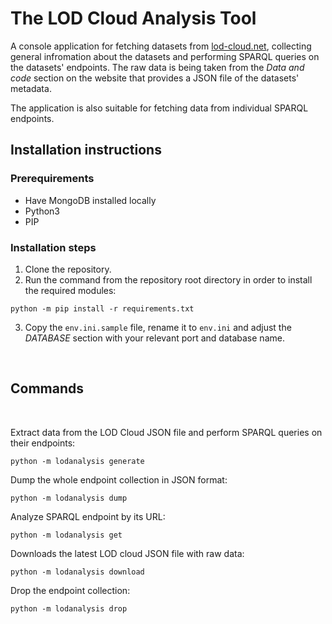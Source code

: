 # **The LOD Cloud Analysis Tool** 

A console application for fetching datasets from [lod-cloud.net](https://lod-cloud.net/), collecting general infromation about the datasets and performing SPARQL queries on the datasets' endpoints. The raw data is being taken from the *Data and code* section on the website that provides a JSON file of the datasets' metadata.

The application is also suitable for fetching data from individual SPARQL endpoints.

## **Installation instructions** 
### **Prerequirements**
- Have MongoDB installed locally
- Python3
- PIP

### **Installation steps**
1. Clone the repository.
2. Run the command from the repository root directory in order to install the required modules:
```
python -m pip install -r requirements.txt
``` 

3. Copy the `env.ini.sample` file, rename it to `env.ini` and adjust the *DATABASE* section with your relevant port and database name.

<br>

## **Commands**
<br>

Extract data from the LOD Cloud JSON file and perform SPARQL queries on their endpoints:
```
python -m lodanalysis generate
```

Dump the whole endpoint collection in JSON format:
```
python -m lodanalysis dump
```

Analyze SPARQL endpoint by its URL:
```
python -m lodanalysis get
```

Downloads the latest LOD cloud JSON file with raw data:
```
python -m lodanalysis download
```

Drop the endpoint collection:
```
python -m lodanalysis drop
```